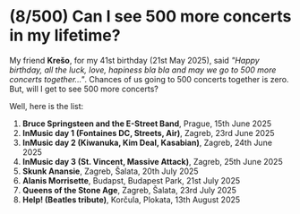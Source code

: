 # (8/500) Can I see 500 more concerts in my lifetime?

My friend **Krešo**, for my 41st birthday (21st May 2025), said _"Happy birthday, all the luck, love, hapiness bla bla and may we go to 500 more concerts together..."_. Chances of us going to 500 concerts together is zero. But, will I get to see 500 more concerts?

Well, here is the list:

1. **Bruce Springsteen and the E-Street Band**, Prague, 15th June 2025
2. **InMusic day 1 (Fontaines DC, Streets, Air)**, Zagreb, 23rd June 2025
3. **InMusic day 2 (Kiwanuka, Kim Deal, Kasabian)**, Zagreb, 24th June 2025
4. **InMusic day 3 (St. Vincent, Massive Attack)**, Zagreb, 25th June 2025
5. **Skunk Anansie**, Zagreb, Šalata, 20th July 2025
6. **Alanis Morrisette**, Budapst, Budapest Park, 21st July 2025
7. **Queens of the Stone Age**, Zagreb, Šalata, 23rd July 2025
8. **Help! (Beatles tribute)**, Korčula, Plokata, 13th August 2025
